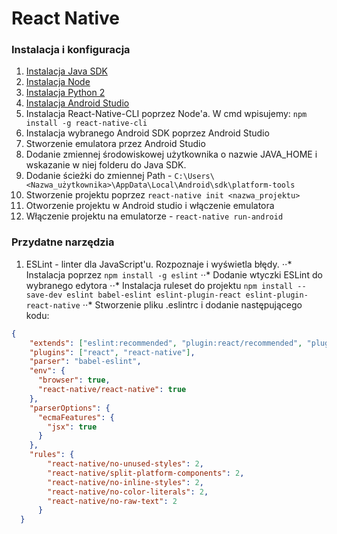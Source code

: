 # React Native

### Instalacja i konfiguracja

1. [Instalacja Java SDK](https://www.oracle.com/technetwork/java/javase/downloads/index.html)
2. [Instalacja Node](https://nodejs.org/en/) 
3. [Instalacja Python 2](https://www.python.org/downloads/release/python-2716/)
4. [Instalacja Android Studio](https://developer.android.com/studio/?gclid=Cj0KCQjwt_nmBRD0ARIsAJYs6o26TEzEUqe5qYj4Bdg1GZ7rPBYtSnjYf40s44i0Cw9S84zK-pHIVtAaAuWWEALw_wcB)
5. Instalacja React-Native-CLI poprzez Node'a. W cmd wpisujemy: `npm install -g react-native-cli`
6. Instalacja wybranego Android SDK poprzez Android Studio
7. Stworzenie emulatora przez Android Studio
8. Dodanie zmiennej środowiskowej użytkownika o nazwie JAVA_HOME i wskazanie w niej folderu do Java SDK.
9. Dodanie ścieżki do zmiennej Path - `C:\Users\<Nazwa_użytkownika>\AppData\Local\Android\sdk\platform-tools`
10. Stworzenie projektu poprzez `react-native init <nazwa_projektu>`
11. Otworzenie projektu w Android studio i włączenie emulatora
12. Włączenie projektu na emulatorze - `react-native run-android`

### Przydatne narzędzia

1. ESLint - linter dla JavaScript'u. Rozpoznaje i wyświetla błędy. 
⋅⋅* Instalacja poprzez `npm install -g eslint`
⋅⋅* Dodanie wtyczki ESLint do wybranego edytora
⋅⋅* Instalacja ruleset do projektu `npm install --save-dev eslint babel-eslint eslint-plugin-react eslint-plugin-react-native`
⋅⋅* Stworzenie pliku .eslintrc i dodanie następującego kodu:
``` JSON 
{
    "extends": ["eslint:recommended", "plugin:react/recommended", "plugin:react-native/all"],
    "plugins": ["react", "react-native"],
    "parser": "babel-eslint",
    "env": {
      "browser": true,
      "react-native/react-native": true
    },
    "parserOptions": {
      "ecmaFeatures": {
        "jsx": true
      }
    },
    "rules": {
        "react-native/no-unused-styles": 2,
        "react-native/split-platform-components": 2,
        "react-native/no-inline-styles": 2,
        "react-native/no-color-literals": 2,
        "react-native/no-raw-text": 2
      }
  }
  ```
